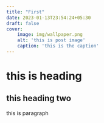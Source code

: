 ```yaml
---
title: "First"
date: 2023-01-13T23:54:24+05:30
draft: false
cover:
    image: img/wallpaper.png
    alt: 'this is post image'
    caption: 'this is the caption'
---
```


# this is heading
## this heading two
this is paragraph